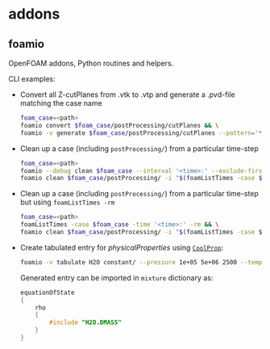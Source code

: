# addons
## foamio
OpenFOAM addons, Python routines and helpers.

CLI examples:
- Convert all Z-cutPlanes from .vtk to .vtp and generate a .pvd-file matching the 
case name
    ```sh
    foam_case=<path>
    foamio convert $foam_case/postProcessing/cutPlanes && \
    foamio -v generate $foam_case/postProcessing/cutPlanes --pattern='*(z).vtp' --outfile=$foam_case/postProcessing/$(basename $foam_case).pvd
    ```
- Clean up a case (including `postProcessing/`) from a particular time-step
    ```sh
    foam_case=<path>
    foamio --debug clean $foam_case --interval '<time>:' --exclude-first && \
    foamio clean $foam_case/postProcessing/ -i "$(foamListTimes -case $foam_case -latestTime):"
    ```
- Clean up a case (including `postProcessing/`) from a particular time-step but using `foamListTimes -rm`
    ```sh
    foam_case=<path>
    foamListTimes -case $foam_case -time '<time>:' -rm && \
    foamio clean $foam_case/postProcessing/ -i "$(foamListTimes -case $foam_case -latestTime):"
    ```
- Create tabulated entry for _physicalProperties_ using [`CoolProp`](http://coolprop.org/):
    ```sh
    foamio -v tabulate H2O constant/ --pressure 1e+05 5e+06 2500 --temperature 293.15 393.15 100 --entries DMASS HMASS CPMASS CVMASS VISCOSITY CONDUCTIVITY
    ```
    Generated entry can be imported in `mixture` dictionary as:
    ```cpp
    equationOfState
    {
        rho
        {
            #include "H2O.DMASS"
        }
    }
    ```
